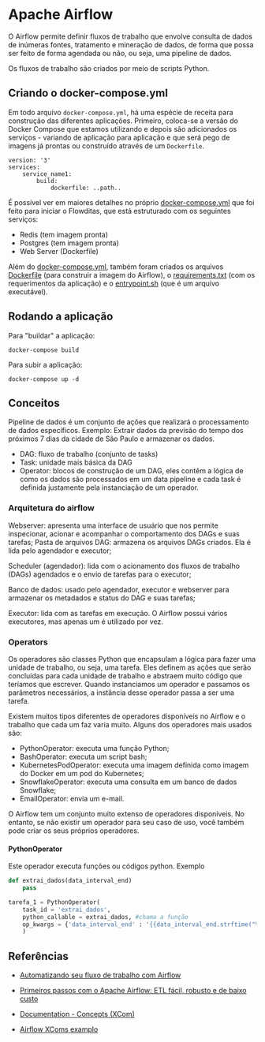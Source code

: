 # Apache Airflow

O Airflow permite definir fluxos de trabalho que envolve consulta de dados de inúmeras fontes, tratamento e mineração de dados, de forma que possa ser feito de forma agendada ou não, ou seja, uma pipeline de dados.

Os fluxos de trabalho são criados por meio de scripts Python.

## Criando o docker-compose.yml

Em todo arquivo ```docker-compose.yml```, há uma espécie de receita para construção das diferentes aplicações. Primeiro, coloca-se a versão do Docker Compose que estamos utilizando e depois são adicionados os serviços - variando de aplicação para aplicação e que será pego de imagens já prontas ou construído através de um ```Dockerfile```.
```
version: '3'
services:
    service_name1:
        build:
            dockerfile: ..path..
```
É possível ver em maiores detalhes no próprio [docker-compose.yml](docker-compose.yml) que foi feito para iniciar o Flowditas, que está estruturado com os seguintes serviços:
- Redis (tem imagem pronta)
- Postgres (tem imagem pronta)
- Web Server (Dockerfile)

Além do [docker-compose.yml](docker-compose.yml), também foram criados os arquivos [Dockerfile](Dockerfile) (para construir a imagem do Airflow), o [requirements.txt](requirements.txt) (com os requerimentos da aplicação) e o [entrypoint.sh](entrypoint.sh) (que é um arquivo executável).

## Rodando a aplicação
Para "buildar" a aplicação:
```
docker-compose build

```
Para subir a aplicação:
```
docker-compose up -d
```

## Conceitos

Pipeline de dados é um conjunto de ações que realizará o processamento de dados específicos. Exemplo: Extrair dados da previsão do tempo dos próximos 7 dias da cidade de São Paulo e armazenar os dados.

- DAG: fluxo de trabalho (conjunto de tasks)
- Task: unidade mais básica da DAG
- Operator: blocos de construção de um DAG, eles contêm a lógica de como os dados são processados em um data pipeline e cada task é definida justamente pela instanciação de um operador.

### Arquitetura do airflow

Webserver: apresenta uma interface de usuário que nos permite inspecionar, acionar e acompanhar o comportamento dos DAGs e suas tarefas;
Pasta de arquivos DAG: armazena os arquivos DAGs criados. Ela é lida pelo agendador e executor;

Scheduler (agendador): lida com o acionamento dos fluxos de trabalho (DAGs) agendados e o envio de tarefas para o executor;

Banco de dados: usado pelo agendador, executor e webserver para armazenar os metadados e status do DAG e suas tarefas;

Executor: lida com as tarefas em execução. O Airflow possui vários executores, mas apenas um é utilizado por vez.

### Operators

Os operadores são classes Python que encapsulam a lógica para fazer uma unidade de trabalho, ou seja, uma tarefa. Eles definem as ações que serão concluídas para cada unidade de trabalho e abstraem muito código que teríamos que escrever. Quando instanciamos um operador e passamos os parâmetros necessários, a instância desse operador passa a ser uma tarefa.

Existem muitos tipos diferentes de operadores disponíveis no Airflow e o trabalho que cada um faz varia muito. Alguns dos operadores mais usados são:

- PythonOperator: executa uma função Python;
- BashOperator: executa um script bash;
- KubernetesPodOperator: executa uma imagem definida como imagem do Docker em um pod do Kubernetes;
- SnowflakeOperator: executa uma consulta em um banco de dados Snowflake;
- EmailOperator: envia um e-mail.

O Airflow tem um conjunto muito extenso de operadores disponíveis. No entanto, se não existir um operador para seu caso de uso, você também pode criar os seus próprios operadores.

#### PythonOperator

Este operador executa funções ou códigos python. Exemplo

```python
def extrai_dados(data_interval_end)
    pass

tarefa_1 = PythonOperator(
    task_id = 'extrai_dados',
    python_callable = extrai_dados, #chama a função
    op_kwargs = {'data_interval_end' : '{{data_interval_end.strftime("%Y-%m-%d")}}'} #pega os argumentos utilizados na função
    )

```

## Referências

- [Automatizando seu fluxo de trabalho com Airflow](https://medium.com/@gilsondev/automatizando-seu-fluxo-de-trabalho-com-airflow-4dbc1c932dcb)

- [Primeiros passos com o Apache Airflow: ETL fácil, robusto e de baixo custo](https://medium.com/data-hackers/primeiros-passos-com-o-apache-airflow-etl-f%C3%A1cil-robusto-e-de-baixo-custo-f80db989edae)

- [Documentation - Concepts (XCom)](https://airflow.apache.org/docs/apache-airflow/stable/concepts.html?highlight=xcom#xcoms)

- [Airflow XComs examplo](https://big-data-demystified.ninja/2020/04/15/airflow-xcoms-example-airflow-demystified/)

